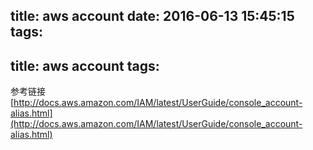 title: aws account
date: 2016-06-13 15:45:15
tags:
---
title: aws account
tags:
---

参考链接
[http://docs.aws.amazon.com/IAM/latest/UserGuide/console_account-alias.html](http://docs.aws.amazon.com/IAM/latest/UserGuide/console_account-alias.html)